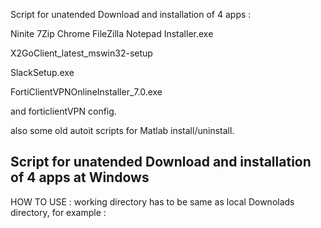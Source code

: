  Script for unatended Download and installation of 4 apps : 
 
 Ninite 7Zip Chrome FileZilla Notepad Installer.exe
 
 X2GoClient_latest_mswin32-setup
 
 SlackSetup.exe
 
 FortiClientVPNOnlineInstaller_7.0.exe
 
 and forticlientVPN config.
 
 also some old autoit scripts for Matlab install/uninstall.
 
 Script for unatended Download and installation of 4 apps at Windows
-------------------------------------------------------------------------
HOW TO USE : 
working directory has to be same as local Downolads directory,
for example : 

